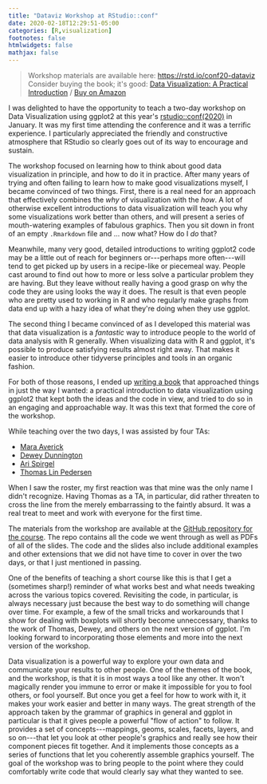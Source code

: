 ```yaml
---
title: "Dataviz Workshop at RStudio::conf"
date: 2020-02-18T12:29:51-05:00
categories: [R,visualization]
footnotes: false
htmlwidgets: false
mathjax: false
---
```


> Workshop materials are available here:  https://rstd.io/conf20-dataviz <br>
> Consider buying the book; it's good: [Data Visualization: A Practical Introduction](http://socviz.co) / [Buy on Amazon](https://amzn.to/2vfAixM)


I was delighted to have the opportunity to teach a two-day workshop on Data Visualization using ggplot2 at this year's [rstudio::conf(2020)](https://rstudio.com/conference/) in January. It was my first time attending the conference and it was a terrific experience. I particularly appreciated the friendly and constructive atmosphere that RStudio so clearly goes out of its way to encourage and sustain.

The workshop focused on learning how to think about good data visualization in principle, and how to do it in practice. After many years of trying and often failing to learn how to make good visualizations myself, I became convinced of two things. First, there is a real need for an approach that effectively combines the _why_ of visualization with the _how_. A lot of otherwise excellent introductions to data visualization will teach you why some visualizations work better than others, and will present a series of mouth-watering examples of fabulous graphics. Then you sit down in front of an empty `.Rmarkdown` file and ... now what? How do I _do_ that?

Meanwhile, many very good, detailed introductions to writing ggplot2 code may be a little out of reach for beginners or---perhaps more often---will tend to get picked up by users in a recipe-like or piecemeal way. People cast around to find out how to more or less solve a particular problem they are having. But they leave without really having a good grasp on why the code they are using looks the way it does. The result is that even people who are pretty used to working in R and who regularly make graphs from data end up with a hazy idea of what they're doing when they use ggplot. 

The second thing I became convinced of as I developed this material was that data visualization is a _fantastic_ way to introduce people to the world of data analysis with R generally. When visualizing data with R and ggplot, it's possible to produce satisfying results almost right away. That makes it easier to introduce other tidyverse principles and tools in an organic fashion.

For both of those reasons, I ended up [writing a book](http://socviz.co) that approached things in just the way I wanted: a practical introduction to data visualization using ggplot2 that kept both the ideas and the code in view, and tried to do so in an engaging and approachable way. It was this text that formed the core of the workshop.

While teaching over the two days, I was assisted by four TAs:

- [Mara Averick](http://www.twitter.com/dataandme/)
- [Dewey Dunnington](https://www.twitter.com/paleolimbot/)
- [Ari Spirgel](https://www.twitter.com/ariespirgel/)
- [Thomas Lin Pedersen](https://www.twitter.com/thomasp85)

When I saw the roster, my first reaction was that mine was the only name I didn't recognize. Having Thomas as a TA, in particular, did rather threaten to cross the line from the merely embarrassing to the faintly absurd. It was a real treat to meet and work with everyone for the first time. 

The materials from the workshop are available at the [GitHub repository for the course](https://rstd.io/conf20-dataviz). The repo contains all the code we went through as well as PDFs of all of the slides. The code and the slides also include additional examples and other extensions that we did not have time to cover in over the two days, or that I just mentioned in passing.

One of the benefits of teaching a short course like this is that I get a (sometimes sharp!) reminder of what works best and what needs tweaking across the various topics covered. Revisiting the code, in particular, is always necessary just because the best way to do something will change over time. For example, a few of the small tricks and workarounds that I show for dealing with boxplots will shortly become unneccessary, thanks to the work of Thomas, Dewey, and others on the next version of ggplot. I'm looking forward to incorporating those elements and more into the next version of the workshop. 

Data visualization is a powerful way to explore your own data and communicate your results to other people. One of the themes of the book, and the workshop, is that it is in most ways a tool like any other. It won't magically render you immune to error or make it impossible for you to fool others, or fool yourself. But once you get a feel for how to work with it, it makes your work easier and better in many ways. The great strength of the approach taken by the grammar of graphics in general and ggplot in particular is that it gives people a powerful "flow of action" to follow. It provides a set of concepts---mappings, geoms, scales, facets, layers, and so on---that let you look at other people's graphics and really see how their component pieces fit together. And it implements those concepts as a series of functions that let you coherently assemble graphics yourself. The goal of the workshop was to bring people to the point where they could comfortably write code that would clearly say what they wanted to see. 

